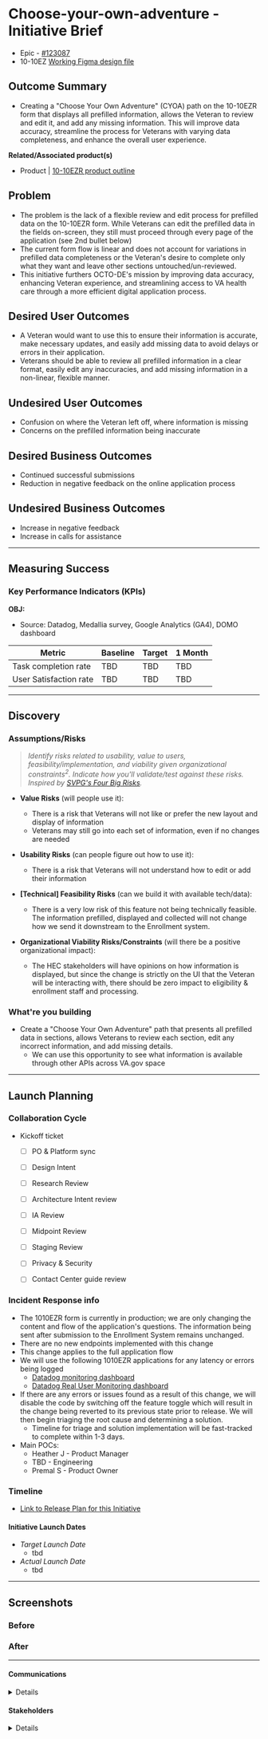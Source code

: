 # Choose-your-own-adventure - Initiative Brief
- Epic - [#123087](https://github.com/department-of-veterans-affairs/va.gov-team/issues/123087)
- 10-10EZ [Working Figma design file](https://www.figma.com/design/gQfpIymox9UgkBSwlZXUhy/10-10EZ---Working-File---EPIC-CYOA?node-id=0-1&p=f&t=E9PwRlHmBg087S7V-0)

## Outcome Summary
- Creating a "Choose Your Own Adventure" (CYOA) path on the 10-10EZR form that displays all prefilled information, allows the Veteran to review and edit it, and add any missing information. This will improve data accuracy, streamline the process for Veterans with varying data completeness, and enhance the overall user experience.

**Related/Associated product(s)**
- Product | [10-10EZR product outline](https://github.com/department-of-veterans-affairs/va.gov-team/blob/master/products/health-care/application/health-update-form/10-10EZR%20Product%20Brief%20(standalone%20form).md)

## Problem
- The problem is the lack of a flexible review and edit process for prefilled data on the 10-10EZR form. While Veterans can edit the prefilled data in the fields on-screen, they still must proceed through every page of the application (see 2nd bullet below)
- The current form flow is linear and does not account for variations in prefilled data completeness or the Veteran's desire to complete only what they want and leave other sections untouched/un-reviewed.
- This initiative furthers OCTO-DE's mission by improving data accuracy, enhancing Veteran experience, and streamlining access to VA health care through a more efficient digital application process.

## Desired User Outcomes
- A Veteran would want to use this to ensure their information is accurate, make necessary updates, and easily add missing data to avoid delays or errors in their application.
- Veterans should be able to review all prefilled information in a clear format, easily edit any inaccuracies, and add missing information in a non-linear, flexible manner.

## Undesired User Outcomes
- Confusion on where the Veteran left off, where information is missing
- Concerns on the prefilled information being inaccurate

## Desired Business Outcomes
- Continued successful submissions
- Reduction in negative feedback on the online application process

## Undesired Business Outcomes
- Increase in negative feedback
- Increase in calls for assistance

---
## Measuring Success

### Key Performance Indicators (KPIs)

**OBJ:**
- Source: Datadog, Medallia survey, Google Analytics (GA4), DOMO dashboard

| Metric| Baseline | Target | 1 Month|
|-------| ------- | ------- | -------|
|Task completion rate | TBD | TBD | TBD |
|User Satisfaction rate |TBD | TBD | TBD |
---

## Discovery
### Assumptions/Risks
> *Identify risks related to usability, value to users, feasibility/implementation, and viability given organizational constraints<sup>2</sup>. 
> Indicate how you'll validate/test against these risks. Inspired by [SVPG's Four Big Risks](https://www.svpg.com/four-big-risks/).*

- **Value Risks** (will people use it): 
  - There is a risk that Veterans will not like or prefer the new layout and display of information
  - Veterans may still go into each set of information, even if no changes are needed
- **Usability Risks** (can people figure out how to use it):
  - There is a risk that Veterans will not understand how to edit or add their information
- **[Technical] Feasibility Risks** (can we build it with available tech/data):
  - There is a very low risk of this feature not being technically feasible.  The information prefilled, displayed and collected will not change how we send it downstream to the Enrollment system.
  
- **Organizational Viability Risks/Constraints** (will there be a positive organizational impact):
  - The HEC stakeholders will have opinions on how information is displayed, but since the change is strictly on the UI that the Veteran will be interacting with, there should be zero impact to eligibility & enrollment staff and processing.

### What're you building
- Create a "Choose Your Own Adventure" path that presents all prefilled data in sections, allows Veterans to review each section, edit any incorrect information, and add missing details.
     - We can use this opportunity to see what information is available through other APIs across VA.gov space

--- 

## Launch Planning
### Collaboration Cycle

- Kickoff ticket
   - [ ] PO & Platform sync
   - [ ] Design Intent
   - [ ] Research Review
   - [ ] Architecture Intent review
   - [ ] IA Review
   - [ ] Midpoint Review
   - [ ] Staging Review
   - [ ] Privacy & Security
   - [ ] Contact Center guide review


### Incident Response info
- The 1010EZR form is currently in production; we are only changing the content and flow of the application's questions.  The information being sent after submission to the Enrollment System remains unchanged.
- There are no new endpoints implemented with this change
- This change applies to the full application flow
- We will use the following 1010EZR applications for any latency or errors being logged
     - [Datadog monitoring dashboard](https://vagov.ddog-gov.com/dashboard/kjp-9wp-u47/10-10ezr?refresh_mode=sliding&from_ts=1698757876568&to_ts=1698761476568&live=true)
     - [Datadog Real User Monitoring dashboard](https://vagov.ddog-gov.com/rum/performance-monitoring?query=%40application.id%3A9d5155fd-8623-4bc9-8580-ad8ec2cdd7fa&from_ts=1687971959215&to_ts=1688058359215&live=true)
- If there are any errors or issues found as a result of this change, we will disable the code by switching off the feature toggle which will result in the change being reverted to its previous state prior to release.  We will then begin triaging the root cause and determining a solution.
     - Timeline for triage and solution implementation will be fast-tracked to complete within 1-3 days.
- Main POCs:
     - Heather J - Product Manager
     - TBD - Engineering
     - Premal S - Product Owner

### Timeline 

* [Link to Release Plan for this Initiative](TBD)

#### Initiative Launch Dates
- *Target Launch Date*
  - tbd
- *Actual Launch Date* 
  - tbd

---
   
## Screenshots

### Before

### After

---

#### Communications

<details>

- Team Name: Health Apps
- GitHub Label(s): health-apps
- Slack channel:  #health-apps
- Product POCs: Heather J

</details>


#### Stakeholders
<details>
  
- Office/Department: DSD
- Contact(s): Premal S., Lauren A.
 
</details>
